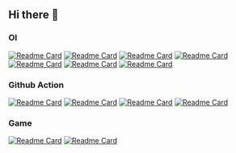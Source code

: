 ## Hi there 👋
### OI

[![Readme Card](https://github-readme-stats.vercel.app/api/pin/?username=OIerKimi&repo=PPTs-in-OI&show_owner=true)](https://github.com/OIerKimi/PPTs-in-OI) <!-- 6 stars -->
[![Readme Card](https://github-readme-stats.vercel.app/api/pin/?username=OIerKimi&repo=OI&show_owner=true)](https://github.com/OIerKimi/OI) <!-- 4 stars -->
[![Readme Card](https://github-readme-stats.vercel.app/api/pin/?username=OIerKimi&repo=OI-Test&show_owner=true)](https://github.com/OIerKimi/OI-Test) <!-- 2 stars -->
[![Readme Card](https://github-readme-stats.vercel.app/api/pin/?username=OIerKimi&repo=OI-Contest&show_owner=true)](https://github.com/OIerKimi/OI-Contest) <!-- 2 stars -->
[![Readme Card](https://github-readme-stats.vercel.app/api/pin/?username=OIerKimi&repo=GraphEditorEN&show_owner=true)](https://github.com/OIerKimi/GraphEditorEN) <!-- 1 star -->
[![Readme Card](https://github-readme-stats.vercel.app/api/pin/?username=OIerKimi&repo=GraphEditorZH&show_owner=true)](https://github.com/OIerKimi/GraphEditorZH) <!-- 1 star -->
[![Readme Card](https://github-readme-stats.vercel.app/api/pin/?username=OIerKimi&repo=Traning&show_owner=true)](https://github.com/OIerKimi/Traning) <!-- 2 stars -->

### Github Action

[![Readme Card](https://github-readme-stats.vercel.app/api/pin/?username=OIerKimi&repo=GreenhubLicence&show_owner=true)](https://github.com/OIerKimi/GreenHubLicence) <!-- 3 stars -->
[![Readme Card](https://github-readme-stats.vercel.app/api/pin/?username=OIerKimi&repo=memorandum&show_owner=true)](https://github.com/OIerKimi/memorandum) <!-- 3 stars -->
[![Readme Card](https://github-readme-stats.vercel.app/api/pin/?username=OIerKimi&repo=Chat&show_owner=true)](https://github.com/OIerKimi/Chat) <!-- 3 stars -->
[![Readme Card](https://github-readme-stats.vercel.app/api/pin/?username=OIerKimi&repo=Hydrooj&show_owner=true)](https://github.com/OIerKimi/Hydrooj) <!-- 1 star -->

### Game

[![Readme Card](https://github-readme-stats.vercel.app/api/pin/?username=OIerKimi&repo=dino&show_owner=true)](https://github.com/OIerKimi/dino) <!-- 1 star -->
[![Readme Card](https://github-readme-stats.vercel.app/api/pin/?username=OIerKimi&repo=Wind&show_owner=true)](https://github.com/OIerKimi/Wind) <!-- 1 star -->
